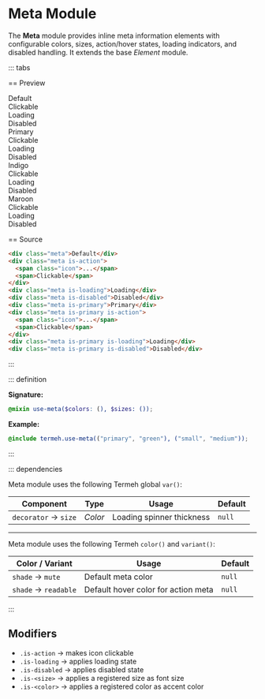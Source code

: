 # Meta Module

The **Meta** module provides inline meta information elements with configurable colors, sizes, action/hover states, loading indicators, and disabled handling.
It extends the base _Element_ module.

::: tabs

== Preview

<!-- markdownlint-disable MD033 -->
<Preview height="3rem">
  <div class="demo">
    <div class="meta">Default</div>
    <div class="meta is-action">
      <span class="icon">
        <!--@include: ../icon.svg-->
      </span>
      <span>Clickable</span>
    </div>
    <div class="meta is-loading">Loading</div>
    <div class="meta is-disabled">Disabled</div>
  </div>
  <div class="demo">
    <div class="meta is-primary">Primary</div>
    <div class="meta is-primary is-action">
      <span class="icon">
        <!--@include: ../icon.svg-->
      </span>
      <span>Clickable</span>
    </div>
    <div class="meta is-primary is-loading">Loading</div>
    <div class="meta is-primary is-disabled">Disabled</div>
  </div>
  <div class="demo">
    <div class="meta is-indigo">Indigo</div>
    <div class="meta is-indigo is-action">
      <span class="icon">
        <!--@include: ../icon.svg-->
      </span>
      <span>Clickable</span>
    </div>
    <div class="meta is-indigo is-loading">Loading</div>
    <div class="meta is-indigo is-disabled">Disabled</div>
  </div>
  <div class="demo">
    <div class="meta is-maroon">Maroon</div>
    <div class="meta is-maroon is-action">
      <span class="icon">
        <!--@include: ../icon.svg-->
      </span>
      <span>Clickable</span>
    </div>
    <div class="meta is-maroon is-loading">Loading</div>
    <div class="meta is-maroon is-disabled">Disabled</div>
  </div>
</Preview>
<!-- markdownlint-enable MD033 -->

== Source

```html
<div class="meta">Default</div>
<div class="meta is-action">
  <span class="icon">...</span>
  <span>Clickable</span>
</div>
<div class="meta is-loading">Loading</div>
<div class="meta is-disabled">Disabled</div>
<div class="meta is-primary">Primary</div>
<div class="meta is-primary is-action">
  <span class="icon">...</span>
  <span>Clickable</span>
</div>
<div class="meta is-primary is-loading">Loading</div>
<div class="meta is-primary is-disabled">Disabled</div>
```

:::

::: definition

**Signature:**

```scss
@mixin use-meta($colors: (), $sizes: ());
```

**Example:**

```scss
@include termeh.use-meta(("primary", "green"), ("small", "medium"));
```

:::

::: dependencies

Meta module uses the following Termeh global `var()`:

| Component            | Type    | Usage                     | Default |
| -------------------- | ------- | ------------------------- | ------- |
| `decorator` → `size` | _Color_ | Loading spinner thickness | `null`  |

---

Meta module uses the following Termeh `color()` and `variant()`:

| Color / Variant      | Usage                               | Default |
| -------------------- | ----------------------------------- | ------- |
| `shade` → `mute`     | Default meta color                  | `null`  |
| `shade` → `readable` | Default hover color for action meta | `null`  |

:::

## Modifiers

- `.is-action` → makes icon clickable
- `.is-loading` → applies loading state
- `.is-disabled` → applies disabled state
- `.is-<size>` → applies a registered size as font size
- `.is-<color>` → applies a registered color as accent color
